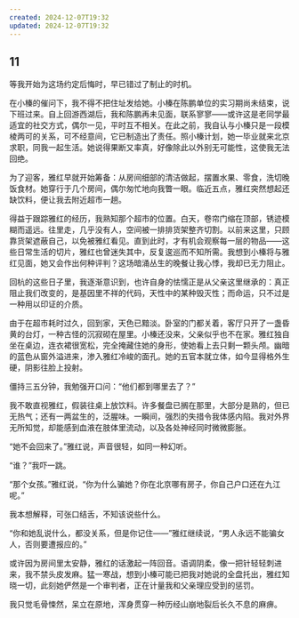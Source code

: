 ```yaml
---
created: 2024-12-07T19:32
updated: 2024-12-07T19:32
---
```

   

## 11

等我开始为这场约定后悔时，早已错过了制止的时机。

在小榛的催问下，我不得不把住址发给她。小榛在陈鹏单位的实习期尚未结束，说下班过来。自上回游西湖后，我和陈鹏再未见面，联系寥寥——或许这是老同学最适宜的社交方式，偶尔一见，平时互不相关。在此之前，我自认与小榛只是一段模棱两可的关系，可不经意间，它已制造出了责任。照小榛计划，她一毕业就来北京求职，同我一起生活。她说得果断又率真，好像除此以外别无可能性，这使我无法回绝。

为了迎客，雅红早就开始筹备：从房间细部的清洁做起，摆置水果、零食，洗切晚饭食材。她穿行于几个房间，偶尔匆忙地向我瞥一眼。临近五点，雅红突然想起还缺饮料，便让我去附近超市一趟。

得益于跟踪雅红的经历，我熟知那个超市的位置。白天，卷帘门缩在顶部，锈迹模糊而遥远。往里走，几乎没有人，空间被一排排货架整齐切割。以前来这里，只顾靠货架遮蔽自己，以免被雅红看见。直到此时，才有机会观察每一层的物品——这些日常生活的切片，雅红也曾迷失其中，反复逡巡而不知所需。我想到小榛将与雅红见面，她又会作出何种评判？这场暗涌丛生的晚餐让我心悸，我却已无力阻止。

回杭的这些日子里，我逐渐意识到，也许自身的怯懦正是从父亲这里继承的：真正阻止我们改变的，是基因里不祥的代码，天性中的某种毁灭性；而命运，只不过是一种用以印证的介质。

由于在超市耗时过久，回到家，天色已黯淡。卧室的门都关着，客厅只开了一盏昏黄的台灯，一种古怪的沉寂砌在屋里。小榛还没来，父亲似乎也不在家。雅红独自坐在桌边，连衣裙很宽松，完全掩藏住她的身形，使她看上去只剩一颗头颅。幽暗的蓝色从窗外溢进来，渗入雅红冷峻的面孔。她的五官本就立体，如今显得格外生硬，阴影往脸上投射。

僵持三五分钟，我勉强开口问：“他们都到哪里去了？”

我不敢直视雅红，假装往桌上放饮料。许多餐盘已搁在那里，大部分是熟的，但已无热气；还有一两盆生的，泛腥味。一瞬间，强烈的失措令我体感内陷。我对外界无所知觉，却能感到血液在肢体里流动，以及各处神经同时微微膨胀。

“她不会回来了。”雅红说，声音很轻，如同一种幻听。

“谁？”我吓一跳。

“那个女孩。”雅红说，“你为什么骗她？你在北京哪有房子，你自己户口还在九江呢。”

我本想解释，可张口结舌，不知该说些什么。

“你和她乱说什么，都没关系，但是你记住——”雅红继续说，“男人永远不能骗女人，否则要遭报应的。”

或许因为房间里太安静，雅红的话激起一阵回音。语调阴柔，像一把针轻轻刺进来，我不禁头皮发麻。猛一寒战，想到小榛可能已把我对她说的全盘托出，雅红知晓一切，此刻她俨然是一个审判者，正在计量我和父亲理应受到的惩罚。

我只觉毛骨悚然，呆立在原地，浑身贯穿一种历经山崩地裂后长久不息的麻痹。